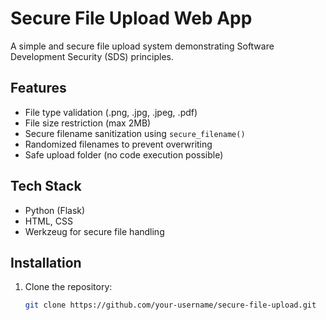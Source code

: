 # Secure File Upload Web App

A simple and secure file upload system demonstrating Software Development Security (SDS) principles.

## Features

- File type validation (.png, .jpg, .jpeg, .pdf)
- File size restriction (max 2MB)
- Secure filename sanitization using `secure_filename()`
- Randomized filenames to prevent overwriting
- Safe upload folder (no code execution possible)

## Tech Stack

- Python (Flask)
- HTML, CSS
- Werkzeug for secure file handling

## Installation

1. Clone the repository:
   ```bash
   git clone https://github.com/your-username/secure-file-upload.git
   ```
